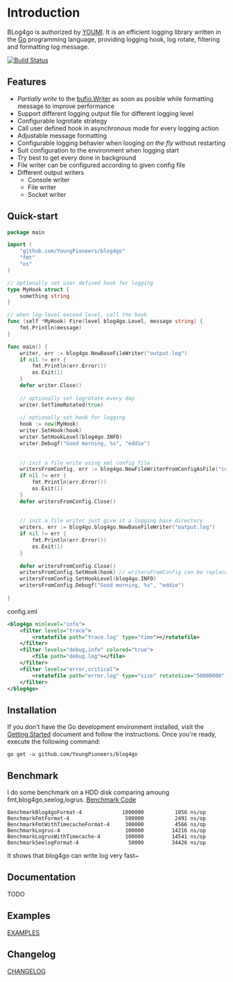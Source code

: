 Introduction
=======

BLog4go is authorized by [YOUMI](https://www.youmi.net/). It is an efficient logging library written in the [Go](http://golang.org/) programming language, providing logging hook, log rotate, filtering and formatting log message. 

[![Build Status](https://travis-ci.org/YoungPioneers/blog4go.svg?branch=master)](https://travis-ci.org/YoungPioneers/blog4go)


Features
------------------
* *Partially write* to the [bufio.Writer](https://golang.org/pkg/bufio/#Writer) as soon as posible while formatting message to improve performance
* Support different logging output file for different logging level
* Configurable logrotate strategy
* Call user defined hook in asynchronous mode for every logging action
* Adjustable message formatting
* Configurable logging behavier when looging *on the fly* without restarting
* Suit configuration to the environment when logging start
* Try best to get every done in background
* File writer can be configured according to given config file
* Different output writers
	* Console writer
	* File writer
	* Socket writer 


Quick-start
------------------

```go
package main

import (
	"github.com/YoungPioneers/blog4go"
	"fmt"
	"os"
)

// optionally set user defined hook for logging
type MyHook struct {
	something string
}

// when log-level exceed level, call the hook
func (self *MyHook) Fire(level blog4go.Level, message string) {
	fmt.Println(message)
}

func main() {
	writer, err := blog4go.NewBaseFileWriter("output.log")
	if nil != err {
		fmt.Println(err.Error())
		os.Exit(1)
	}
	defer writer.Close()
	
	// optionally set logrotate every day
	writer.SetTimeRotated(true)
	
	// optionally set hook for logging
	hook := new(MyHook)
	writer.SetHook(hook)
	writer.SetHookLevel(blog4go.INFO)
	writer.Debugf("Good morning, %s", "eddie")	
	
	
	// init a file write using xml config file
	writersFromConfig, err := blog4go.NewFileWriterFromConfigAsFile("config.xml")
	if nil != err {
		fmt.Println(err.Error())
		os.Exit(1)
	}
	defer writersFromConfig.Close()
		
	
	// init a file writer just give it a logging base directory
	writers, err := blog4go.blog4go.NewBaseFileWriter("output.log")
	if nil != err {
		fmt.Println(err.Error())
		os.Exit(1)
	}
	
	defer writersFromConfig.Close()
	writersFromConfig.SetHook(hook) // writersFromConfig can be replaced with writers
	writersFromConfig.SetHookLevel(blog4go.INFO)
	writersFromConfig.Debugf("Good morning, %s", "eddie")	
	
}
```

config.xml
```xml
<blog4go minlevel="info">
	<filter levels="trace">
		<rotatefile path="trace.log" type="time"></rotatefile>
	</filter>
	<filter levels="debug,info" colored="true">
		<file path="debug.log"></file>
	</filter>
	<filter levels="error,critical">
		<rotatefile path="error.log" type="size" rotateSize="50000000" rotateLines="8000000"></rotatefile>
	</filter>
</blog4go>
```

Installation
------------------

If you don't have the Go development environment installed, visit the 
[Getting Started](http://golang.org/doc/install.html) document and follow the instructions. Once you're ready, execute the following command:

```
go get -u github.com/YoungPioneers/blog4go
```

Benchmark
------------------

I do some benchmark on a HDD disk comparing amoung fmt,blog4go,seelog,logrus. [Benchmark Code](https://github.com/YoungPioneers/blog4go/tree/master/benchmark)

```
BenchmarkBlog4goFormat-4         	 1000000	      1056 ns/op
BenchmarkFmtFormat-4             	  500000	      2491 ns/op
BenchmarkFmtWithTimecacheFormat-4	  300000	      4566 ns/op
BenchmarkLogrus-4                	  100000	     14216 ns/op
BenchmarkLogrusWithTimecache-4   	  100000	     14541 ns/op
BenchmarkSeelogFormat-4          	   50000	     34426 ns/op
```

It shows that blog4go can write log very fast~


Documentation
------------------

TODO


Examples
---------------

[EXAMPLES](https://github.com/YoungPioneers/blog4go/tree/master/example)


Changelog
------------------

[CHANGELOG](https://raw.githubusercontent.com/YoungPioneers/blog4go/master/CHANGELOG)

